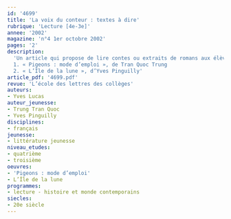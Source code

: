 ```yaml
---
id: '4699'
title: 'La voix du conteur : textes à dire'
rubrique: 'Lecture [4e-3e]'
annee: '2002'
magazine: 'n°4 1er octobre 2002'
pages: '2'
description: 
  'Un article qui propose de lire contes ou extraits de romans aux élèves.
  1. « Pigeons : mode d’emploi », de Tran Quoc Trung
  2. « L’Île de la lune », d’Yves Pinguilly'
article_pdf: '4699.pdf'
revue: 'L’école des lettres des collèges'
auteurs:
- Yves Lucas
auteur_jeunesse:
- Trung Tran Quoc
- Yves Pinguilly
disciplines:
- français
jeunesse:
- littérature jeunesse
niveau_etudes:
- quatrième
- troisième
oeuvres:
- 'Pigeons : mode d’emploi'
- L’Île de la lune
programmes:
- lecture - histoire et monde contemporains
siecles:
- 20e siècle
---
```

